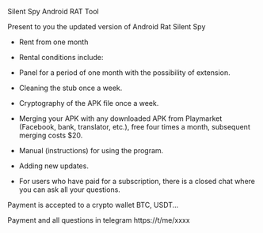 Silent Spy Android RAT Tool

Present to you the updated version of Android Rat Silent Spy

- Rent from one month

- Rental conditions include:

- Panel for a period of one month with the possibility of extension.

- Cleaning the stub once a week.

- Cryptography of the APK file once a week.

- Merging your APK with any downloaded APK from Playmarket (Facebook, bank, translator, etc.), free four times a month, subsequent merging costs $20.

- Manual (instructions) for using the program.

- Adding new updates.

- For users who have paid for a subscription, there is a closed chat where you can ask all your questions.

Payment is accepted to a crypto wallet BTC, USDT...

Payment and all questions in telegram https://t/me/xxxx

